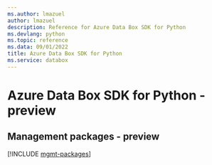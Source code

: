 ```yaml
---
ms.author: lmazuel
author: lmazuel
description: Reference for Azure Data Box SDK for Python
ms.devlang: python
ms.topic: reference
ms.data: 09/01/2022
title: Azure Data Box SDK for Python
ms.service: databox
---
```

# Azure Data Box SDK for Python - preview

## Management packages - preview
[!INCLUDE [mgmt-packages](data-box-mgmt-index.md)]